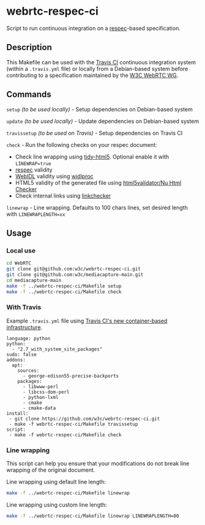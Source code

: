 # webrtc-respec-ci

Script to run continuous integration on a [respec](https://github.com/w3c/respec)-based specification.

## Description

This Makefile can be used with the [Travis CI](https://travis-ci.org/) continuous integration system (within a `.travis.yml` file) or locally from a Debian-based system before contributing to a specification maintained by the [W3C WebRTC WG](http://www.w3.org/2011/04/webrtc/).

## Commands

`setup` _(to be used locally)_ - Setup dependencies on Debian-based system

`update` _(to be used locally)_ - Update dependencies on Debian-based system

`travissetup` _(to be used on Travis)_ - Setup dependencies on Travis CI

`check` - Run the following checks on your respec document:
* Check line wrapping using [tidy-html5](https://github.com/htacg/tidy-html5). Optional enable it with `LINEWRAP=true`
* [respec](https://github.com/w3c/respec) validity
* [WebIDL](http://www.w3.org/TR/WebIDL/) validity using [widlproc](https://github.com/dontcallmedom/widlproc)
* HTML5 validity of the generated file using [html5validator/Nu Html Checker](https://github.com/validator/validator)
* Check internal links using [linkchecker](https://github.com/dontcallmedom/linkchecker)

`linewrap` - Line wrapping. Defaults to 100 chars lines, set desired length with `LINEWRAPLENGTH=xx`


## Usage

### Local use

```bash
cd WebRTC
git clone git@github.com:w3c/webrtc-respec-ci.git
git clone git@github.com:w3c/mediacapture-main.git
cd mediacapture-main
make -f ../webrtc-respec-ci/Makefile setup
make -f ../webrtc-respec-ci/Makefile check
```

### With Travis

Example `.travis.yml` file using [Travis CI's new container-based infrastructure](http://docs.travis-ci.com/user/workers/container-based-infrastructure/).

```
language: python
python:
  - "2.7_with_system_site_packages"
sudo: false
addons:
  apt:
    sources:
      - george-edison55-precise-backports
    packages:
      - libwww-perl
      - libcss-dom-perl
      - python-lxml
      - cmake
      - cmake-data
install:
 - git clone https://github.com/w3c/webrtc-respec-ci.git
 - make -f webrtc-respec-ci/Makefile travissetup
script:
 - make -f webrtc-respec-ci/Makefile check
```

### Line wrapping

This script can help you ensure that your modifications do not break line wrapping of the original document.

Line wrapping using default line length:
```bash
make -f ../webrtc-respec-ci/Makefile linewrap
```

Line wrapping using custom line length:
```bash
make -f ../webrtc-respec-ci/Makefile linewrap LINEWRAPLENGTH=80
```
